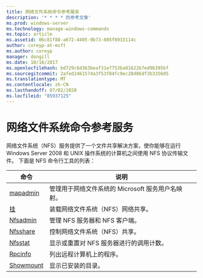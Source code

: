 ```yaml
---
title: 网络文件系统命令参考服务
description: '* * * * 的参考文章'
ms.prod: windows-server
ms.technology: manage-windows-commands
ms.topic: article
ms.assetid: 06c81f88-a672-4405-9b73-085f8933114c
author: coreyp-at-msft
ms.author: coreyp
manager: dongill
ms.date: 10/16/2017
ms.openlocfilehash: bd729c6d363beaf31e7753ba01622b7ed9b395bf
ms.sourcegitcommit: 2afed2461574a3f53f84fc9ec28d86df3b335685
ms.translationtype: MT
ms.contentlocale: zh-CN
ms.lasthandoff: 07/02/2020
ms.locfileid: "85937125"
---
```

# <a name="services-for-network-file-system-command-reference"></a>网络文件系统命令参考服务

网络文件系统（NFS）服务提供了一个文件共享解决方案，使你能够在运行 Windows Server 2008 和 UNIX 操作系统的计算机之间使用 NFS 协议传输文件。
下面是 NFS 命令行工具的列表：


| 命令 | 说明 |
| ------- | ----------- |
| [mapadmin](mapadmin.md) | 管理用于网络文件系统的 Microsoft 服务用户名映射。 |
| [挂](mount.md) | 装载网络文件系统（NFS）网络共享。 |
| [Nfsadmin](nfsadmin.md) | 管理 NFS 服务器和 NFS 客户端。 |
| [Nfsshare](nfsshare.md) | 控制网络文件系统（NFS）共享。 |
| [Nfsstat](nfsstat.md) | 显示或重置对 NFS 服务器进行的调用计数。 |
| [Rpcinfo](rpcinfo.md) | 列出远程计算机上的程序。 |
| [Showmount](showmount.md)|显示已安装的目录。 |
